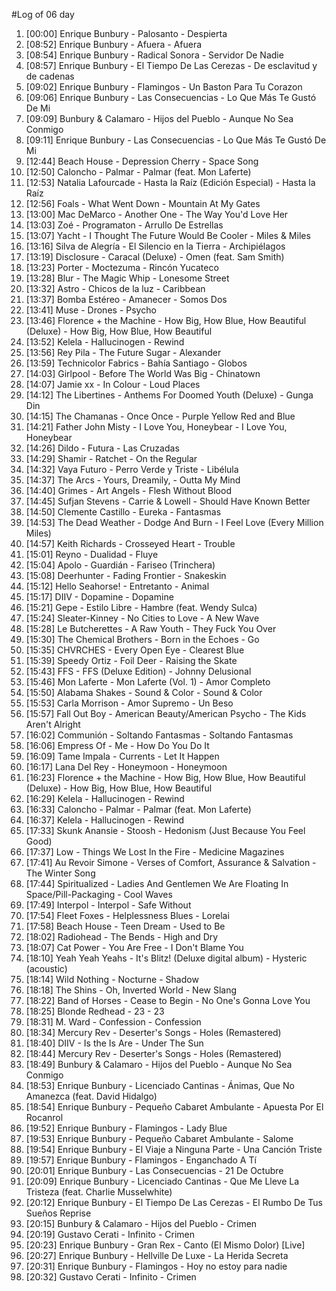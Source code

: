 #Log of 06 day

1. [00:00] Enrique Bunbury - Palosanto - Despierta
1. [08:52] Enrique Bunbury - Afuera - Afuera
1. [08:54] Enrique Bunbury - Radical Sonora - Servidor De Nadie
1. [08:57] Enrique Bunbury - El Tiempo De Las Cerezas - De esclavitud y de cadenas
1. [09:02] Enrique Bunbury - Flamingos - Un Baston Para Tu Corazon
1. [09:06] Enrique Bunbury - Las Consecuencias - Lo Que Más Te Gustó De Mi
1. [09:09] Bunbury & Calamaro - Hijos del Pueblo - Aunque No Sea Conmigo
1. [09:11] Enrique Bunbury - Las Consecuencias - Lo Que Más Te Gustó De Mi
1. [12:44] Beach House - Depression Cherry - Space Song
1. [12:50] Caloncho - Palmar - Palmar (feat. Mon Laferte)
1. [12:53] Natalia Lafourcade - Hasta la Raíz (Edición Especial) - Hasta la Raíz
1. [12:56] Foals - What Went Down - Mountain At My Gates
1. [13:00] Mac DeMarco - Another One - The Way You'd Love Her
1. [13:03] Zoé - Programaton - Arrullo De Estrellas
1. [13:07] Yacht - I Thought The Future Would Be Cooler - Miles & Miles
1. [13:16] Silva de  Alegría - El Silencio en la Tierra - Archipiélagos
1. [13:19] Disclosure - Caracal (Deluxe) - Omen (feat. Sam Smith)
1. [13:23] Porter - Moctezuma - Rincón Yucateco
1. [13:28] Blur - The Magic Whip - Lonesome Street
1. [13:32] Astro - Chicos de la luz - Caribbean
1. [13:37] Bomba Estéreo - Amanecer - Somos Dos
1. [13:41] Muse - Drones - Psycho
1. [13:46] Florence + the Machine - How Big, How Blue, How Beautiful (Deluxe) - How Big, How Blue, How Beautiful
1. [13:52] Kelela - Hallucinogen - Rewind
1. [13:56] Rey Pila - The Future Sugar - Alexander
1. [13:59] Technicolor Fabrics - Bahía Santiago - Globos
1. [14:03] Girlpool - Before The World Was Big - Chinatown
1. [14:07] Jamie xx - In Colour - Loud Places
1. [14:12] The Libertines - Anthems For Doomed Youth (Deluxe) - Gunga Din
1. [14:15] The Chamanas - Once Once - Purple Yellow Red and Blue
1. [14:21] Father John Misty - I Love You, Honeybear - I Love You, Honeybear
1. [14:26] Dildo - Futura - Las Cruzadas
1. [14:29] Shamir - Ratchet - On the Regular
1. [14:32] Vaya Futuro - Perro Verde y Triste - Libélula
1. [14:37] The Arcs - Yours, Dreamily, - Outta My Mind
1. [14:40] Grimes - Art Angels - Flesh Without Blood
1. [14:45] Sufjan Stevens - Carrie & Lowell - Should Have Known Better
1. [14:50] Clemente Castillo - Eureka - Fantasmas
1. [14:53] The Dead Weather - Dodge And Burn - I Feel Love (Every Million Miles)
1. [14:57] Keith Richards - Crosseyed Heart - Trouble
1. [15:01] Reyno - Dualidad - Fluye
1. [15:04] Apolo - Guardián - Fariseo (Trinchera)
1. [15:08] Deerhunter - Fading Frontier - Snakeskin
1. [15:12] Hello Seahorse! - Entretanto - Animal
1. [15:17] DIIV - Dopamine - Dopamine
1. [15:21] Gepe - Estilo Libre - Hambre (feat. Wendy Sulca)
1. [15:24] Sleater-Kinney - No Cities to Love - A New Wave
1. [15:28] Le Butcherettes - A Raw Youth - They Fuck You Over
1. [15:30] The Chemical Brothers - Born in the Echoes - Go
1. [15:35] CHVRCHES - Every Open Eye - Clearest Blue
1. [15:39] Speedy Ortiz - Foil Deer - Raising the Skate
1. [15:43] FFS - FFS (Deluxe Edition) - Johnny Delusional
1. [15:46] Mon Laferte - Mon Laferte (Vol. 1) - Amor Completo
1. [15:50] Alabama Shakes - Sound & Color - Sound & Color
1. [15:53] Carla Morrison - Amor Supremo - Un Beso
1. [15:57] Fall Out Boy - American Beauty/American Psycho - The Kids Aren't Alright
1. [16:02] Communión - Soltando Fantasmas - Soltando Fantasmas
1. [16:06] Empress Of - Me - How Do You Do It
1. [16:09] Tame Impala - Currents - Let It Happen
1. [16:17] Lana Del Rey - Honeymoon - Honeymoon
1. [16:23] Florence + the Machine - How Big, How Blue, How Beautiful (Deluxe) - How Big, How Blue, How Beautiful
1. [16:29] Kelela - Hallucinogen - Rewind
1. [16:33] Caloncho - Palmar - Palmar (feat. Mon Laferte)
1. [16:37] Kelela - Hallucinogen - Rewind
1. [17:33] Skunk Anansie - Stoosh - Hedonism (Just Because You Feel Good)
1. [17:37] Low - Things We Lost In the Fire - Medicine Magazines
1. [17:41] Au Revoir Simone - Verses of Comfort, Assurance & Salvation - The Winter Song
1. [17:44] Spiritualized - Ladies And Gentlemen We Are Floating In Space/Pill-Packaging - Cool Waves
1. [17:49] Interpol - Interpol - Safe Without
1. [17:54] Fleet Foxes - Helplessness Blues - Lorelai
1. [17:58] Beach House - Teen Dream - Used to Be
1. [18:02] Radiohead - The Bends - High and Dry
1. [18:07] Cat Power - You Are Free - I Don't Blame You
1. [18:10] Yeah Yeah Yeahs - It's Blitz! (Deluxe digital album) - Hysteric (acoustic)
1. [18:14] Wild Nothing - Nocturne - Shadow
1. [18:18] The Shins - Oh, Inverted World - New Slang
1. [18:22] Band of Horses - Cease to Begin - No One's Gonna Love You
1. [18:25] Blonde Redhead - 23 - 23
1. [18:31] M. Ward - Confession - Confession
1. [18:34] Mercury Rev - Deserter's Songs - Holes (Remastered)
1. [18:40] DIIV - Is the Is Are - Under The Sun
1. [18:44] Mercury Rev - Deserter's Songs - Holes (Remastered)
1. [18:49] Bunbury & Calamaro - Hijos del Pueblo - Aunque No Sea Conmigo
1. [18:53] Enrique Bunbury - Licenciado Cantinas - Ánimas, Que No Amanezca (feat. David Hidalgo)
1. [18:54] Enrique Bunbury - Pequeño Cabaret Ambulante - Apuesta Por El Rocanrol
1. [19:52] Enrique Bunbury - Flamingos - Lady Blue
1. [19:53] Enrique Bunbury - Pequeño Cabaret Ambulante - Salome
1. [19:54] Enrique Bunbury - El Viaje a Ninguna Parte - Una Canción Triste
1. [19:57] Enrique Bunbury - Flamingos - Enganchado A Tí
1. [20:01] Enrique Bunbury - Las Consecuencias - 21 De Octubre
1. [20:09] Enrique Bunbury - Licenciado Cantinas - Que Me Lleve La Tristeza (feat. Charlie Musselwhite)
1. [20:12] Enrique Bunbury - El Tiempo De Las Cerezas - El Rumbo De Tus Sueños Reprise
1. [20:15] Bunbury & Calamaro - Hijos del Pueblo - Crimen
1. [20:19] Gustavo Cerati - Infinito - Crimen
1. [20:23] Enrique Bunbury - Gran Rex - Canto (El Mismo Dolor) [Live]
1. [20:27] Enrique Bunbury - Hellville De Luxe - La Herida Secreta
1. [20:31] Enrique Bunbury - Flamingos - Hoy no estoy para nadie
1. [20:32] Gustavo Cerati - Infinito - Crimen
